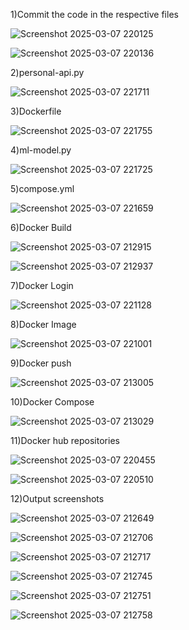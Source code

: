 1)Commit the code in the respective files

![Screenshot 2025-03-07 220125](https://github.com/user-attachments/assets/03f0ad33-4737-4d60-b10b-09a97ffd9917)

![Screenshot 2025-03-07 220136](https://github.com/user-attachments/assets/17d29013-d504-4087-9e8c-5b74c6bbdd63)


2)personal-api.py

![Screenshot 2025-03-07 221711](https://github.com/user-attachments/assets/3c39dd66-7990-480a-958f-8c7e348b0243)


3)Dockerfile

![Screenshot 2025-03-07 221755](https://github.com/user-attachments/assets/03437235-488d-425b-bc9e-166b99f28fc7)


4)ml-model.py

![Screenshot 2025-03-07 221725](https://github.com/user-attachments/assets/d3e67036-c331-496f-9d23-e2a1ad816dc9)


5)compose.yml

![Screenshot 2025-03-07 221659](https://github.com/user-attachments/assets/85709f79-f29e-455a-928b-588bd94e0c79)


6)Docker Build

![Screenshot 2025-03-07 212915](https://github.com/user-attachments/assets/3bb2bf8a-ef95-4123-92c3-699d4a7a27b2)

![Screenshot 2025-03-07 212937](https://github.com/user-attachments/assets/880dbd3b-1bca-4cd0-a855-15ff06f0e1cc)


7)Docker Login

![Screenshot 2025-03-07 221128](https://github.com/user-attachments/assets/2f3e6d32-5f12-4b89-8157-b60a82b1db99)


8)Docker Image

![Screenshot 2025-03-07 221001](https://github.com/user-attachments/assets/776129a2-a24b-4f6d-8e9b-1661930d5361)


9)Docker push

![Screenshot 2025-03-07 213005](https://github.com/user-attachments/assets/df1f5486-4f91-45c7-b46f-e7a345ce4839)


10)Docker Compose

![Screenshot 2025-03-07 213029](https://github.com/user-attachments/assets/c603f979-bf25-4b85-8ea0-60d7cc5aef99)


11)Docker hub repositories   

![Screenshot 2025-03-07 220455](https://github.com/user-attachments/assets/d91c14ac-6ba5-4267-9db5-511bb88fdcb2)

![Screenshot 2025-03-07 220510](https://github.com/user-attachments/assets/764685f4-fbfe-4039-a39a-466c7aa9e46e)


12)Output screenshots    

![Screenshot 2025-03-07 212649](https://github.com/user-attachments/assets/d81b9c14-d20d-4122-b115-881bed3aa01d)

![Screenshot 2025-03-07 212706](https://github.com/user-attachments/assets/eea5d8de-b471-4080-b26b-2c8ae2728be8)

![Screenshot 2025-03-07 212717](https://github.com/user-attachments/assets/3f11b4cd-f575-491a-9d60-1ab8eac3f6a9)

![Screenshot 2025-03-07 212745](https://github.com/user-attachments/assets/4f8db2c4-50be-40bf-b87f-72c9028f43aa)

![Screenshot 2025-03-07 212751](https://github.com/user-attachments/assets/e169f038-07de-4f22-b187-3bda1f8046ac)

![Screenshot 2025-03-07 212758](https://github.com/user-attachments/assets/e1846417-8659-4b62-b951-5ac106b44272)






